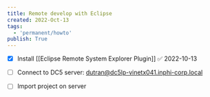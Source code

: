 ```yaml
---
title: Remote develop with Eclipse
created: 2022-Oct-13
tags:
  - 'permanent/howto'
publish: True
---
```


- [x] Install [[Eclipse Remote System Explorer Plugin]] ✅ 2022-10-13
- [ ] Connect to DC5 server: dutran@dc5lp-vinetx041.inphi-corp.local
- [ ] Import project on server 

